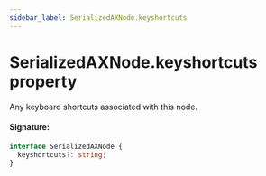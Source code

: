 ```yaml
---
sidebar_label: SerializedAXNode.keyshortcuts
---
```


# SerializedAXNode.keyshortcuts property

Any keyboard shortcuts associated with this node.

#### Signature:

```typescript
interface SerializedAXNode {
  keyshortcuts?: string;
}
```
